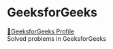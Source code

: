 # GeeksforGeeks
[	:link:GeeksforGeeks Profile](https://auth.geeksforgeeks.org/user/tibirisettisyraq)<br>
Solved problems in GeeksforGeeks
